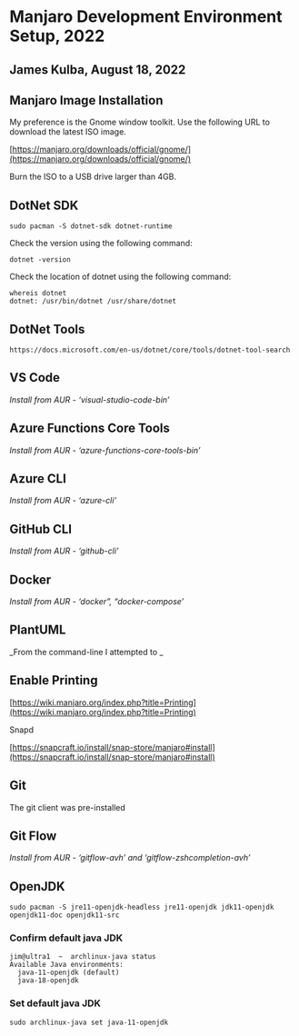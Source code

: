 # Manjaro Development Environment Setup, 2022


## James Kulba, August 18, 2022


## Manjaro Image Installation

My preference is the Gnome window toolkit.  Use the following URL to download the latest ISO image.

[https://manjaro.org/downloads/official/gnome/](https://manjaro.org/downloads/official/gnome/)

Burn the ISO to a USB drive larger than 4GB.


## DotNet SDK


```
sudo pacman -S dotnet-sdk dotnet-runtime
```


Check the version using the following command:


```
dotnet -version
```


Check the location of dotnet using the following command:


```
whereis dotnet
dotnet: /usr/bin/dotnet /usr/share/dotnet
```



## DotNet Tools


```
https://docs.microsoft.com/en-us/dotnet/core/tools/dotnet-tool-search
```



## VS Code

_Install from AUR - ‘visual-studio-code-bin’_


## Azure Functions Core Tools

_Install from AUR - ‘azure-functions-core-tools-bin’_


## Azure CLI

_Install from AUR - ‘azure-cli’_


## GitHub CLI

_Install from AUR - ‘github-cli’_


## Docker

_Install from AUR - ‘docker”, “docker-compose’_


## PlantUML

_From the command-line I attempted to _


## Enable Printing

[https://wiki.manjaro.org/index.php?title=Printing](https://wiki.manjaro.org/index.php?title=Printing)

Snapd

[https://snapcraft.io/install/snap-store/manjaro#install](https://snapcraft.io/install/snap-store/manjaro#install)


## Git

The git client was pre-installed 


## Git Flow

_Install from AUR - ‘gitflow-avh’ and ‘gitflow-zshcompletion-avh’_


## OpenJDK


```
sudo pacman -S jre11-openjdk-headless jre11-openjdk jdk11-openjdk openjdk11-doc openjdk11-src
```



### Confirm default java JDK


```
jim@ultra1  ~  archlinux-java status
Available Java environments:
  java-11-openjdk (default)
  java-18-openjdk
```



### Set default java JDK


```
sudo archlinux-java set java-11-openjdk
```

